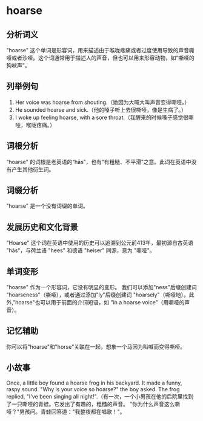 # hoarse

## 分析词义

  

"hoarse" 这个单词是形容词，用来描述由于喉咙疼痛或者过度使用导致的声音嘶哑或者沙哑。这个词通常用于描述人的声音，但也可以用来形容动物，如“嘶哑的狗吠声”。

  

## 列举例句

  

1.  Her voice was hoarse from shouting.（她因为大喊大叫声音变得嘶哑。）
2.  He sounded hoarse and sick.（他的嗓子听上去很嘶哑，像是生病了。）
3.  I woke up feeling hoarse, with a sore throat.（我醒来的时候嗓子感觉很嘶哑，喉咙疼痛。）

  

## 词根分析

  

“hoarse" 的词根是老英语的“hās”，也有“有粗糙、不平滑”之意。此词在英语中没有产生其他衍生词。

  

## 词缀分析

  

"hoarse" 是一个没有词缀的单词。

  

## 发展历史和文化背景

  

"Hoarse" 这个词在英语中使用的历史可以追溯到公元前413年，最初源自古英语 "hās"，与荷兰语 "hees" 和德语 "heiser" 同源，意为 "嘶哑"。

  

## 单词变形

  

"hoarse" 作为一个形容词，它没有明显的变形。 我们可以添加"ness"后缀创建词 "hoarseness"（嘶哑），或者通过添加"ly"后缀创建词 "hoarsely"（嘶哑地）。此外,"hoarse"也可以用于前面的介词短语，如 "in a hoarse voice"（用嘶哑的声音）。

  

## 记忆辅助

  

你可以将"hoarse"和"horse"关联在一起，想象一个马因为叫喊而变得嘶哑。

  

## 小故事

  

Once, a little boy found a hoarse frog in his backyard. It made a funny, raspy sound. "Why is your voice so hoarse?" the boy asked. The frog replied, "I've been singing all night!".（有一次，一个小男孩在他的后院里找到了一只嘶哑的青蛙。它发出了有趣的，粗糙的声音。 "你为什么声音这么嘶哑？"男孩问。青蛙回答道："我整夜都在唱歌！"。
